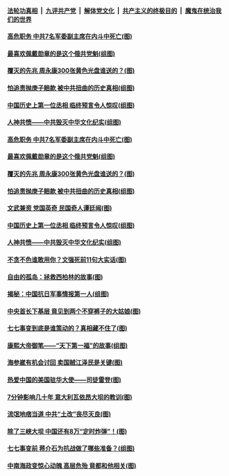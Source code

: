 ####  [法轮功真相](../../../../basic/blob/master/README.md?t=07092202) &nbsp;|&nbsp; [九评共产党](../../../../9ping.md/blob/master/README.md?t=07092202) &nbsp;|&nbsp; [解体党文化](../../../../jtdwh.md/blob/master/README.md?t=07092202)  &nbsp;|&nbsp; [共产主义的终极目的](../../../../gczydzjmd.md/blob/master/README.md?t=07092202) &nbsp;|&nbsp; [魔鬼在统治我们的世界](../../../../mgztzwmdsj.md/blob/master/README.md?t=07092202) 

#### [高危职务 中共7名军委副主席在内斗中死亡(图)](../pages/p6/937966.md?t=07092202) 

#### [最喜欢佩戴勋章的是这个俄共党魁(组图)](../pages/p6/938666.md?t=07092202) 

#### [覆灭的先兆 周永康300张黄色光盘谁送的？(图)](../pages/p6/938537.md?t=07092202) 

#### [怕追责抛庚子赔款 被中共扭曲的历史真相(组图)](../pages/p6/938779.md?t=07092202) 

#### [中国历史上第一位丞相 临终预言令人惊叹(组图)](../pages/p6/938665.md?t=07092202) 

#### [人神共愤——中共毁灭中华文化纪实(组图)](../pages/p6/938791.md?t=07092202) 

#### [高危职务 中共7名军委副主席在内斗中死亡(图)](../pages/p6/937966.md?t=07092202) 

#### [最喜欢佩戴勋章的是这个俄共党魁(组图)](../pages/p6/938666.md?t=07092202) 

#### [覆灭的先兆 周永康300张黄色光盘谁送的？(图)](../pages/p6/938537.md?t=07092202) 

#### [怕追责抛庚子赔款 被中共扭曲的历史真相(组图)](../pages/p6/938779.md?t=07092202) 

#### [文武兼资 党国英奇 民国奇人谭廷闿(图)](../pages/p6/938512.md?t=07092202) 

#### [中国历史上第一位丞相 临终预言令人惊叹(组图)](../pages/p6/938665.md?t=07092202) 

#### [人神共愤——中共毁灭中华文化纪实(组图)](../pages/p6/938791.md?t=07092202) 

#### [不贪不色谁敢用你？文强死前11句大实话(图)](../pages/p6/938533.md?t=07092202) 

#### [自由的孤岛：拯救西柏林的故事(图)](../pages/p6/938683.md?t=07092202) 

#### [揭秘：中国抗日军事情报第一人(组图)](../pages/p6/938662.md?t=07092202) 

#### [中央首长下基层 竟见到两个不穿裤子的大姑娘(图)](../pages/p6/937961.md?t=07092202) 

#### [七七事变到底是谁策动的？真相藏不住了(图)](../pages/p6/918522.md?t=07092202) 

#### [康熙大帝御笔——“天下第一福”的故事(组图)](../pages/p6/938350.md?t=07092202) 

#### [海参崴有机会讨回 卖国贼江泽民是关键(图)](../pages/p6/938782.md?t=07092202) 

#### [热爱中国的美国驻华大使——司徒雷登(图)](../pages/p6/934961.md?t=07092202) 

#### [7分钟影响几十年 意大利瓦依昂大坝的教训(图)](../pages/p6/937542.md?t=07092202) 

#### [流氓地痞当道 中共“土改”丧尽天良(图)](../pages/p6/937896.md?t=07092202) 

#### [除了三峡大坝 中国还有8万“定时炸弹”！(图)](../pages/p6/937540.md?t=07092202) 

#### [七七事变前 蒋介石为抗战做了哪些准备？(组图)](../pages/p6/938219.md?t=07092202) 

#### [中南海政变惊心动魄 高层危殆 竟都和他相关(图)](../pages/p6/937814.md?t=07092202) 

